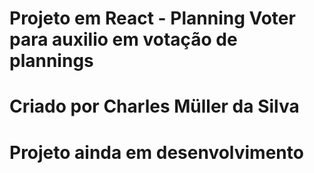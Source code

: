 # Projeto em React - Planning Voter para auxilio em votação de plannings
# Criado por Charles Müller da Silva

# Projeto ainda em desenvolvimento